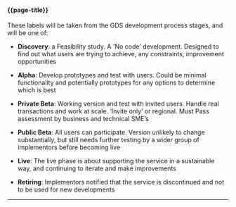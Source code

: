 #### {{page-title}}

These labels will be taken from the GDS development process stages, and will be one of:

- **Discovery**: a Feasibility study. A 'No code' development. Designed to find out what users are trying to achieve, any constraints, improvement opportunities

- **Alpha**: Develop prototypes and test with users. Could be minimal functionality and potentially prototypes for any options to determine which is best

- **Private Beta**: Working version and test with invited users. Handle real transactions and work at scale. ‘Invite only’ or regional. Must Pass assessment by business and technical SME’s

- **Public Beta**: All users can participate. Version unlikely to change substantially, but still needs further testing by a wider group of implementors before becoming live

- **Live**: The live phase is about supporting the service in a sustainable way, and continuing to iterate and make improvements

- **Retiring**: Implementors notified that the service is discontinued and not to be used for new developments

---